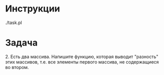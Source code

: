 # Инструкции

./task.pl

# Задача

2\. Есть два массива. Напишите функцию, которая выводит "разность" этих 
массивов, т.е. все элементы первого массива, не содержащиеся во втором. 
